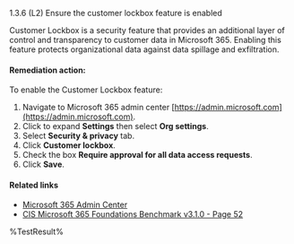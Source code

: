 1.3.6 (L2) Ensure the customer lockbox feature is enabled

Customer Lockbox is a security feature that provides an additional layer of control and transparency to customer data in Microsoft 365. Enabling this feature protects organizational data against data spillage and exfiltration.

#### Remediation action:

To enable the Customer Lockbox feature:
1. Navigate to Microsoft 365 admin center [https://admin.microsoft.com](https://admin.microsoft.com).
2. Click to expand **Settings** then select **Org settings**.
3. Select **Security & privacy** tab.
4. Click **Customer lockbox**.
5. Check the box **Require approval for all data access requests**.
6. Click **Save**.

#### Related links

* [Microsoft 365 Admin Center](https://admin.microsoft.com)
* [CIS Microsoft 365 Foundations Benchmark v3.1.0 - Page 52](https://www.cisecurity.org/benchmark/microsoft_365)

<!--- Results --->
%TestResult%